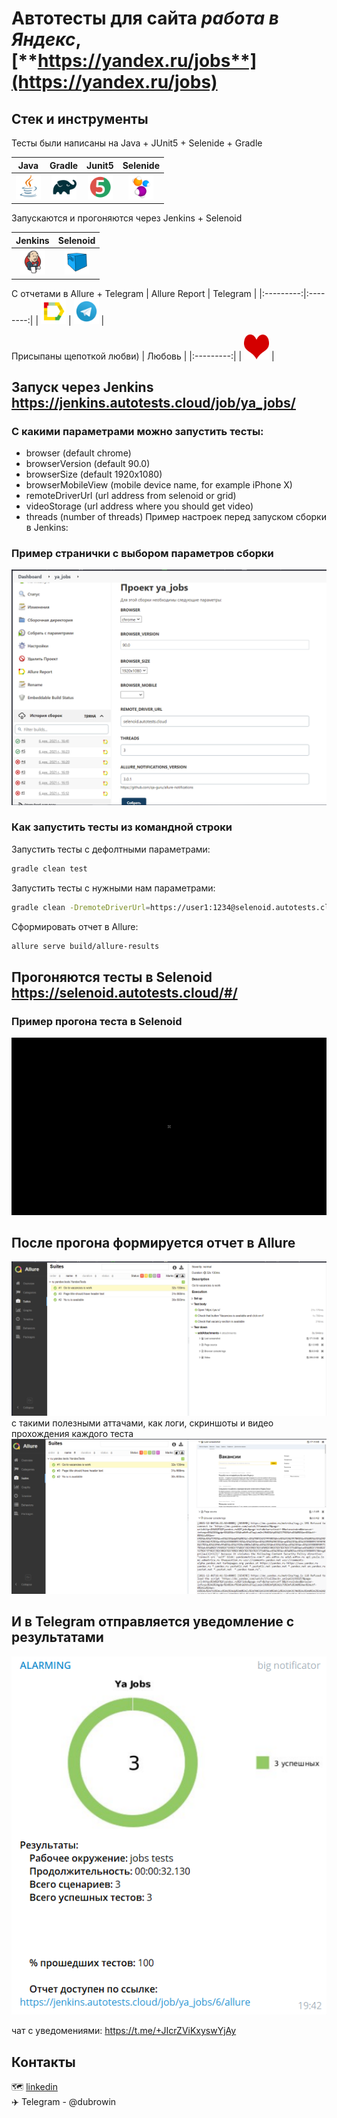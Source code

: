 # Автотесты для сайта *работа в Яндекс*, [**https://yandex.ru/jobs**](https://yandex.ru/jobs)

## Стек и инструменты
 Тесты были написаны на Java + JUnit5 + Selenide + Gradle

| Java | Gradle | Junit5 | Selenide |
|:----:|:------:|:------:|:--------:|
| <img src="images/JAVA.svg" width="40" height="40"> | <img src="images/Gradle.svg" width="40" height="40"> | <img src="images/Junit5.svg" width="40" height="40"> | <img src="images/Selenide.svg" width="40" height="40"> |

Запускаются и прогоняются через Jenkins + Selenoid

| Jenkins | Selenoid | 
|:--------:|:-------------:|
| <img src="images/Jenkins.svg" width="40" height="40"> | <img src="images/Selenoid.svg" width="40" height="40"> | 

С отчетами в Allure + Telegram
| Allure Report | Telegram |
|:---------:|:--------:|
| <img src="images/Allure Report.svg" width="40" height="40"> | <img src="images/Telegram.svg" width="40" height="40"> |

Присыпаны щепоткой любви)
| Любовь |
|:---------:|
| <img src="images/heart.png" width="40" height="40"> |


## Запуск через Jenkins https://jenkins.autotests.cloud/job/ya_jobs/

### С какими параметрами можно запустить тесты:

* browser (default chrome)
* browserVersion (default 90.0)
* browserSize (default 1920x1080)
* browserMobileView (mobile device name, for example iPhone X)
* remoteDriverUrl (url address from selenoid or grid)
* videoStorage (url address where you should get video)
* threads (number of threads)
Пример настроек перед запуском сборки в Jenkins:

### Пример странички с выбором параметров сборки
![alt "Выбор параметров"](./images/jenkinsParamsExample.png)

### Как запустить тесты из командной строки
Запустить тесты с дефолтными параметрами:
```bash
gradle clean test
```

Запустить тесты с нужными нам параметрами:
```bash
gradle clean -DremoteDriverUrl=https://user1:1234@selenoid.autotests.cloud/wd/hub/ -DvideoStorage=https://selenoid.autotests.cloud/video/ -Dthreads=1 test
```

Сформировать отчет в Allure:
```bash
allure serve build/allure-results
```
## Прогоняются тесты в Selenoid https://selenoid.autotests.cloud/#/
### Пример прогона теста в Selenoid
![alt "Video from Selenoid"](./images/TestExample.gif "Video from Selenoid")

## После прогона формируется отчет в Allure
![alt "Выбор параметров"](./images/AllureNotifications.png)
c такими полезными аттачами, как логи, скриншоты и видео прохождения каждого теста
![alt "Выбор параметров"](./images/Attachments.png)

## И в Telegram отправляется уведомление с результатами
![alt "Выбор параметров"](./images/TelegramNotifications.png)

чат с уведомениями: https://t.me/+JIcrZViKxyswYjAy


## Контакты
:world_map: <a target="_blank" href="https://www.linkedin.com/in/edubrovin/">linkedin</a><br/>
:airplane: Telegram - @dubrowin

